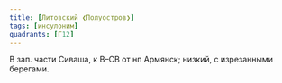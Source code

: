 ```yaml
---
title: [Литовский ❮Полуостров❯]
tags: [инсулоним]
quadrants: [Г12]
---
```


В зап. части Сиваша, к В–СВ от нп Армянск; низкий, с изрезанными берегами.
